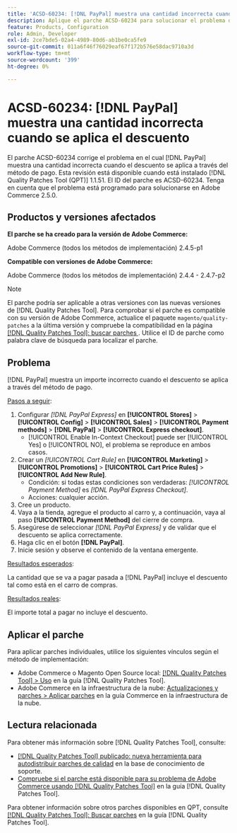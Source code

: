 ```yaml
---
title: 'ACSD-60234: [!DNL PayPal] muestra una cantidad incorrecta cuando se aplica el descuento'
description: Aplique el parche ACSD-60234 para solucionar el problema de Adobe Commerce donde  [!DNL PayPal] muestra una cantidad incorrecta cuando el descuento se aplica a través del método de pago.
feature: Products, Configuration
role: Admin, Developer
exl-id: 2ce7bde5-02a4-4989-80d6-ab1be0ca5fe9
source-git-commit: 011a6f46f76029eaf67f172b576e58dac9710a3d
workflow-type: tm+mt
source-wordcount: '399'
ht-degree: 0%

---
```


# ACSD-60234: [!DNL PayPal] muestra una cantidad incorrecta cuando se aplica el descuento

El parche ACSD-60234 corrige el problema en el cual [!DNL PayPal] muestra una cantidad incorrecta cuando el descuento se aplica a través del método de pago. Esta revisión está disponible cuando está instalado [!DNL Quality Patches Tool (QPT)] 1.1.51. El ID del parche es ACSD-60234. Tenga en cuenta que el problema está programado para solucionarse en Adobe Commerce 2.5.0.

## Productos y versiones afectados

**El parche se ha creado para la versión de Adobe Commerce:**

Adobe Commerce (todos los métodos de implementación) 2.4.5-p1

**Compatible con versiones de Adobe Commerce:**

Adobe Commerce (todos los métodos de implementación) 2.4.4 - 2.4.7-p2

>[!NOTE]
>
>El parche podría ser aplicable a otras versiones con las nuevas versiones de [!DNL Quality Patches Tool]. Para comprobar si el parche es compatible con su versión de Adobe Commerce, actualice el paquete `magento/quality-patches` a la última versión y compruebe la compatibilidad en la página [[!DNL Quality Patches Tool]: buscar parches ](https://experienceleague.adobe.com/tools/commerce-quality-patches/index.html). Utilice el ID de parche como palabra clave de búsqueda para localizar el parche.

## Problema

[!DNL PayPal] muestra un importe incorrecto cuando el descuento se aplica a través del método de pago.

<u>Pasos a seguir</u>:

1. Configurar *[!DNL PayPal Express]* en **[!UICONTROL Stores]** > **[!UICONTROL Config]** > **[!UICONTROL Sales]** > **[!UICONTROL Payment methods]** > **[!DNL PayPal]** > **[!UICONTROL Express checkout]**.
   * [!UICONTROL Enable In-Context Checkout] puede ser [!UICONTROL Yes] o [!UICONTROL NO], el problema se reproduce en ambos casos.
1. Crear un *[!UICONTROL Cart Rule]* en **[!UICONTROL Marketing]** > **[!UICONTROL Promotions]** > **[!UICONTROL Cart Price Rules]** > **[!UICONTROL Add New Rule]**.
   * Condición: si todas estas condiciones son verdaderas: *[!UICONTROL Payment Method]* es *[!DNL PayPal Express Checkout]*.
   * Acciones: cualquier acción.
1. Cree un producto.
1. Vaya a la tienda, agregue el producto al carro y, a continuación, vaya al paso **[!UICONTROL Payment Method]** del cierre de compra.
1. Asegúrese de seleccionar *[!DNL PayPal Express]* y de validar que el descuento se aplica correctamente.
1. Haga clic en el botón **[!DNL PayPal]**.
1. Inicie sesión y observe el contenido de la ventana emergente.

<u>Resultados esperados</u>:

La cantidad que se va a pagar pasada a [!DNL PayPal] incluye el descuento tal como está en el carro de compras.

<u>Resultados reales</u>:

El importe total a pagar no incluye el descuento.

## Aplicar el parche

Para aplicar parches individuales, utilice los siguientes vínculos según el método de implementación:

* Adobe Commerce o Magento Open Source local: [[!DNL Quality Patches Tool] > Uso](/help/tools/quality-patches-tool/usage.md) en la guía [!DNL Quality Patches Tool].
* Adobe Commerce en la infraestructura de la nube: [Actualizaciones y parches > Aplicar parches](https://experienceleague.adobe.com/docs/commerce-cloud-service/user-guide/develop/upgrade/apply-patches.html) en la guía Commerce en la infraestructura de la nube.

## Lectura relacionada

Para obtener más información sobre [!DNL Quality Patches Tool], consulte:

* [[!DNL Quality Patches Tool] publicado: nueva herramienta para autodistribuir parches de calidad](https://experienceleague.adobe.com/en/docs/commerce-operations/tools/quality-patches-tool/quality-patches-tool-to-self-serve-quality-patches) en la base de conocimiento de soporte.
* [Compruebe si el parche está disponible para su problema de Adobe Commerce usando [!DNL Quality Patches Tool]](/help/tools/quality-patches-tool/patches-available-in-qpt/check-patch-for-magento-issue-with-magento-quality-patches.md) en la guía [!DNL Quality Patches Tool].

Para obtener información sobre otros parches disponibles en QPT, consulte [[!DNL Quality Patches Tool]: Buscar parches](https://experienceleague.adobe.com/tools/commerce-quality-patches/index.html) en la guía [!DNL Quality Patches Tool].
